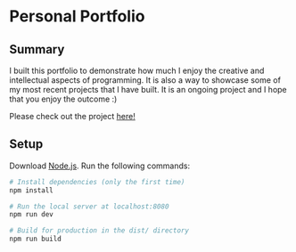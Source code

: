 # Personal Portfolio

## Summary
I built this portfolio to demonstrate how much I enjoy the creative and intellectual aspects of programming. It is also a way to showcase some of my most recent projects that I have built. It is an ongoing project and I hope that you enjoy the outcome :)

Please check out the project [here!](https://matthewkettelkamp.com/)

## Setup
Download [Node.js](https://nodejs.org/en/download/).
Run the following commands:

``` bash
# Install dependencies (only the first time)
npm install

# Run the local server at localhost:8080
npm run dev

# Build for production in the dist/ directory
npm run build
```

